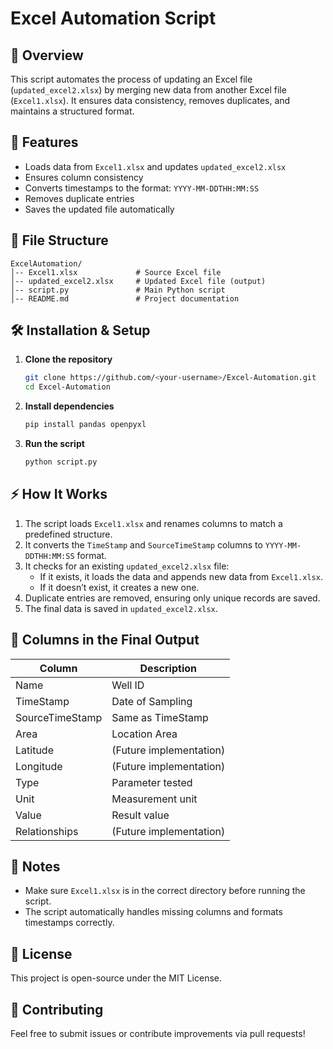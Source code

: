 # Excel Automation Script

## 📌 Overview
This script automates the process of updating an Excel file (`updated_excel2.xlsx`) by merging new data from another Excel file (`Excel1.xlsx`). It ensures data consistency, removes duplicates, and maintains a structured format.

## 🚀 Features
- Loads data from `Excel1.xlsx` and updates `updated_excel2.xlsx`
- Ensures column consistency
- Converts timestamps to the format: `YYYY-MM-DDTHH:MM:SS`
- Removes duplicate entries
- Saves the updated file automatically

## 📂 File Structure
```
ExcelAutomation/
│-- Excel1.xlsx             # Source Excel file
│-- updated_excel2.xlsx     # Updated Excel file (output)
│-- script.py               # Main Python script
│-- README.md               # Project documentation
```

## 🛠️ Installation & Setup
1. **Clone the repository**
   ```sh
   git clone https://github.com/<your-username>/Excel-Automation.git
   cd Excel-Automation
   ```
2. **Install dependencies**
   ```sh
   pip install pandas openpyxl
   ```
3. **Run the script**
   ```sh
   python script.py
   ```

## ⚡ How It Works
1. The script loads `Excel1.xlsx` and renames columns to match a predefined structure.
2. It converts the `TimeStamp` and `SourceTimeStamp` columns to `YYYY-MM-DDTHH:MM:SS` format.
3. It checks for an existing `updated_excel2.xlsx` file:
   - If it exists, it loads the data and appends new data from `Excel1.xlsx`.
   - If it doesn’t exist, it creates a new one.
4. Duplicate entries are removed, ensuring only unique records are saved.
5. The final data is saved in `updated_excel2.xlsx`.

## 📝 Columns in the Final Output
| Column          | Description |
|----------------|-------------|
| Name           | Well ID |
| TimeStamp      | Date of Sampling |
| SourceTimeStamp | Same as TimeStamp |
| Area          | Location Area |
| Latitude       | (Future implementation) |
| Longitude      | (Future implementation) |
| Type           | Parameter tested |
| Unit           | Measurement unit |
| Value          | Result value |
| Relationships  | (Future implementation) |

## 📌 Notes
- Make sure `Excel1.xlsx` is in the correct directory before running the script.
- The script automatically handles missing columns and formats timestamps correctly.

## 📜 License
This project is open-source under the MIT License.

## 🤝 Contributing
Feel free to submit issues or contribute improvements via pull requests!

